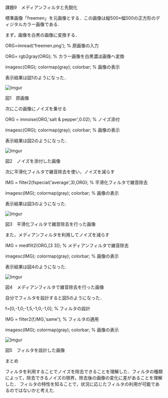 課題9　メディアンフィルタと先鋭化


標準画像「freemen」を元画像とする．この画像は縦500×幅500の正方形のディジタルカラー画像である.

まず，画像を白黒の画像に変換する．

ORG=imread('freemen.png'); % 原画像の入力

ORG= rgb2gray(ORG); % カラー画像を白黒濃淡画像へ変換

imagesc(ORG); colormap(gray); colorbar; % 画像の表示

表示結果は図1のようになった．

![Imgur](http://i.imgur.com/P0hQmeu.png)

図1　原画像

次にこの画像にノイズを乗せる

ORG = imnoise(ORG,'salt & pepper',0.02); % ノイズ添付

imagesc(ORG); colormap(gray); colorbar; % 画像の表示

表示結果は図2のようになった．

![Imgur](http://i.imgur.com/SbTltqp.png)

図2　ノイズを添付した画像

次に平滑化フィルタで雑音除去を使い，ノイズを減らす

IMG = filter2(fspecial('average',3),ORG); % 平滑化フィルタで雑音除去

imagesc(IMG); colormap(gray); colorbar; % 画像の表示

表示結果は図3のようになった.

![Imgur](http://i.imgur.com/5UJIahD.png)

図3　平滑化フィルタで雑音除去を行った画像

また，メディアンフィルタを利用してノイズを減らす

IMG = medfilt2(ORG,[3 3]); % メディアンフィルタで雑音除去

imagesc(IMG); colormap(gray); colorbar; % 画像の表示

表示結果は図4のようになった.

![Imgur](http://i.imgur.com/W5qnJV0.png)

図4　メディアンフィルタで雑音除去を行った画像

自分でフィルタを設計すると図5のようになった．

f=[0,-1,0;-1,5,-1;0,-1,0]; % フィルタの設計

IMG = filter2(f,IMG,'same'); % フィルタの適用

imagesc(IMG); colormap(gray); colorbar; % 画像の表示

![Imgur](http://i.imgur.com/PhqHJOm.png)

図5　フィルタを設計した画像

まとめ

フィルタを利用することでノイズを除去できることを理解した．フィルタの種類によって，除去できるノイズの限界，除去後の画像の変化に差があることを理解した．
フィルタの特性を知ることで，状況に応じたフィルタの利用が可能であるのではないかと考えた.
